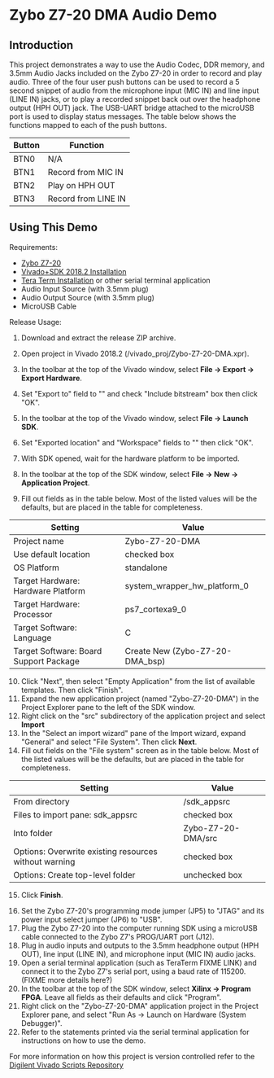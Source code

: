 Zybo Z7-20 DMA Audio Demo
==============

Introduction
--------------

This project demonstrates a way to use the Audio Codec, DDR memory, and 3.5mm Audio Jacks included on the Zybo Z7-20 in order to record and play audio. Three of the four user push buttons can be used to record a 5 second snippet of audio from the microphone input (MIC IN) and line input (LINE IN) jacks, or to play a recorded snippet back out over the headphone output (HPH OUT) jack. The USB-UART bridge attached to the microUSB port is used to display status messages. The table below shows the functions mapped to each of the push buttons.

| Button | Function            |
| ------ | ------------------- |
| BTN0   | N/A                 |
| BTN1   | Record from MIC IN  |
| BTN2   | Play on HPH OUT     |
| BTN3   | Record from LINE IN |

Using This Demo
--------------
Requirements:
* [Zybo Z7-20](https://store.digilentinc.com/zybo-z7-zynq-7000-arm-fpga-soc-development-board/)
* [Vivado+SDK 2018.2 Installation](https://reference.digilentinc.com/vivado/installing-vivado/start)
* [Tera Term Installation](https://ttssh2.osdn.jp/index.html.en) or other serial terminal application
* Audio Input Source (with 3.5mm plug)
* Audio Output Source (with 3.5mm plug)
* MicroUSB Cable
	
Release Usage:

1. Download and extract the release ZIP archive.
2. Open project in Vivado 2018.2 (<archive extracted location>/vivado_proj/Zybo-Z7-20-DMA.xpr).
3. In the toolbar at the top of the Vivado window, select **File -> Export -> Export Hardware**.
4. Set "Export to" field to "<Local to Project>" and check "Include bitstream" box then click "OK".
5. In the toolbar at the top of the Vivado window, select **File -> Launch SDK**.
6. Set "Exported location" and "Workspace" fields to "<Local to Project>" then click "OK".

7. With SDK opened, wait for the hardware platform to be imported.
8. In the toolbar at the top of the SDK window, select **File -> New -> Application Project**.
9. Fill out fields as in the table below. Most of the listed values will be the defaults, but are placed in the table for completeness.
  
| Setting                                | Value                           |
| -------------------------------------- | ------------------------------- |
| Project name                           | Zybo-Z7-20-DMA                  |
| Use default location                   | checked box                     |
| OS Platform                            | standalone                      |
| Target Hardware: Hardware Platform     | system_wrapper_hw_platform_0    |
| Target Hardware: Processor             | ps7_cortexa9_0                  |
| Target Software: Language              | C                               |
| Target Software: Board Support Package | Create New (Zybo-Z7-20-DMA_bsp) |

10. Click "Next", then select "Empty Application" from the list of available templates. Then click "Finish".
11. Expand the new application project (named "Zybo-Z7-20-DMA") in the Project Explorer pane to the left of the SDK window.
12. Right click on the "src" subdirectory of the application project and select **Import**
13. In the "Select an import wizard" pane of the Import wizard, expand "General" and select "File System". Then click **Next**.
14. Fill out fields on the "File system" screen as in the table below. Most of the listed values will be the defaults, but are placed in the table for completeness.

| Setting                                               | Value                                   |
| ----------------------------------------------------- | --------------------------------------- |
| From directory                                        | <archive extracted location>/sdk_appsrc |
| Files to import pane: sdk_appsrc                      | checked box                             |
| Into folder                                           | Zybo-Z7-20-DMA/src                      |
| Options: Overwrite existing resources without warning | checked box                             |
| Options: Create top-level folder                      | unchecked box                           |

15. Click **Finish**.
<!--- Note for maintainers: This project does not require any additional application or bsp configuration. If this changes, please add the required steps to manually add them here. --->
16. Set the Zybo Z7-20's programming mode jumper (JP5) to "JTAG" and its power input select jumper (JP6) to "USB".
17. Plug the Zybo Z7-20 into the computer running SDK using a microUSB cable connected to the Zybo Z7's PROG/UART port (J12).
18. Plug in audio inputs and outputs to the 3.5mm headphone output (HPH OUT), line input (LINE IN), and microphone input (MIC IN) audio jacks.
19. Open a serial terminal application (such as TeraTerm FIXME LINK) and connect it to the Zybo Z7's serial port, using a baud rate of 115200. (FIXME more details here?)
20. In the toolbar at the top of the SDK window, select **Xilinx -> Program FPGA**. Leave all fields as their defaults and click "Program".
21. Right click on the "Zybo-Z7-20-DMA" application project in the Project Explorer pane, and select "Run As -> Launch on Hardware (System Debugger)".
22. Refer to the statements printed via the serial terminal application for instructions on how to use the demo.

<!--- FIXME Tera Term ... --->

For more information on how this project is version controlled refer to the [Digilent Vivado Scripts Repository](https://github.com/artvvb/digilent-vivado-scripts)
